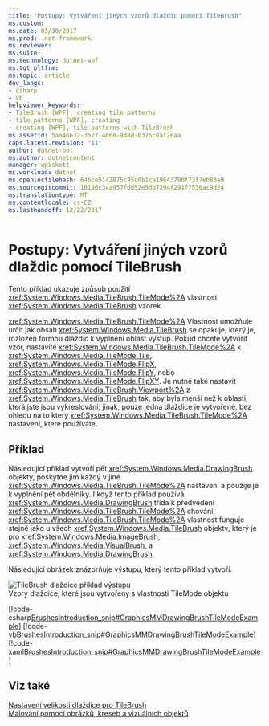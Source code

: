 ```yaml
---
title: "Postupy: Vytváření jiných vzorů dlaždic pomocí TileBrush"
ms.custom: 
ms.date: 03/30/2017
ms.prod: .net-framework
ms.reviewer: 
ms.suite: 
ms.technology: dotnet-wpf
ms.tgt_pltfrm: 
ms.topic: article
dev_langs:
- csharp
- vb
helpviewer_keywords:
- TileBrush [WPF], creating tile patterns
- tile patterns [WPF], creating
- creating [WPF], tile patterns with TileBrush
ms.assetid: 5aa46632-3527-4668-9d8d-0375c8af28aa
caps.latest.revision: "11"
author: dotnet-bot
ms.author: dotnetcontent
manager: wpickett
ms.workload: dotnet
ms.openlocfilehash: 646ce5142875c95c0b1ca19643790f73f7eb83e9
ms.sourcegitcommit: 16186c34a957fdd52e5db7294f291f7530ac9d24
ms.translationtype: MT
ms.contentlocale: cs-CZ
ms.lasthandoff: 12/22/2017
---
```

# <a name="how-to-create-different-tile-patterns-with-a-tilebrush"></a>Postupy: Vytváření jiných vzorů dlaždic pomocí TileBrush
Tento příklad ukazuje způsob použití <xref:System.Windows.Media.TileBrush.TileMode%2A> vlastnost <xref:System.Windows.Media.TileBrush> vzorek.  
  
 <xref:System.Windows.Media.TileBrush.TileMode%2A> Vlastnost umožňuje určit jak obsah <xref:System.Windows.Media.TileBrush> se opakuje, který je, rozložen formou dlaždic k vyplnění oblast výstup. Pokud chcete vytvořit vzor, nastavíte <xref:System.Windows.Media.TileBrush.TileMode%2A> k <xref:System.Windows.Media.TileMode.Tile>, <xref:System.Windows.Media.TileMode.FlipX>, <xref:System.Windows.Media.TileMode.FlipY>, nebo <xref:System.Windows.Media.TileMode.FlipXY>. Je nutné také nastavit <xref:System.Windows.Media.TileBrush.Viewport%2A> z <xref:System.Windows.Media.TileBrush> tak, aby byla menší než k oblasti, která jste jsou vykreslování; jinak, pouze jedna dlaždice je vytvořené, bez ohledu na to který <xref:System.Windows.Media.TileBrush.TileMode%2A> nastavení, které používáte.  
  
## <a name="example"></a>Příklad  
 Následující příklad vytvoří pět <xref:System.Windows.Media.DrawingBrush> objekty, poskytne jim každý v jiné <xref:System.Windows.Media.TileBrush.TileMode%2A> nastavení a použije je k vyplnění pět obdélníky. I když tento příklad používá <xref:System.Windows.Media.DrawingBrush> třída k předvedení <xref:System.Windows.Media.TileBrush.TileMode%2A> chování, <xref:System.Windows.Media.TileBrush.TileMode%2A> vlastnost funguje stejně jako u všech <xref:System.Windows.Media.TileBrush> objekty, který je pro <xref:System.Windows.Media.ImageBrush>, <xref:System.Windows.Media.VisualBrush>, a <xref:System.Windows.Media.DrawingBrush>.  
  
 Následující obrázek znázorňuje výstupu, který tento příklad vytvoří.  
  
 ![TileBrush dlaždice příklad výstupu](../../../../docs/framework/wpf/graphics-multimedia/media/graphicsmm-drawingbrushtilemodeexample.png "graphicsmm_DrawingBrushTileModeExample")  
Vzory dlaždice, které jsou vytvořeny s vlastnosti TileMode objektu  
  
 [!code-csharp[BrushesIntroduction_snip#GraphicsMMDrawingBrushTileModeExample](../../../../samples/snippets/csharp/VS_Snippets_Wpf/BrushesIntroduction_snip/CSharp/TileModeExample.cs#graphicsmmdrawingbrushtilemodeexample)]
 [!code-vb[BrushesIntroduction_snip#GraphicsMMDrawingBrushTileModeExample](../../../../samples/snippets/visualbasic/VS_Snippets_Wpf/BrushesIntroduction_snip/visualbasic/tilemodeexample.vb#graphicsmmdrawingbrushtilemodeexample)]
 [!code-xaml[BrushesIntroduction_snip#GraphicsMMDrawingBrushTileModeExample](../../../../samples/snippets/xaml/VS_Snippets_Wpf/BrushesIntroduction_snip/XAML/TileModeExample.xaml#graphicsmmdrawingbrushtilemodeexample)]  
  
## <a name="see-also"></a>Viz také  
 [Nastavení velikosti dlaždice pro TileBrush](../../../../docs/framework/wpf/graphics-multimedia/how-to-set-the-tile-size-for-a-tilebrush.md)  
 [Malování pomocí obrázků, kreseb a vizuálních objektů](../../../../docs/framework/wpf/graphics-multimedia/painting-with-images-drawings-and-visuals.md)

